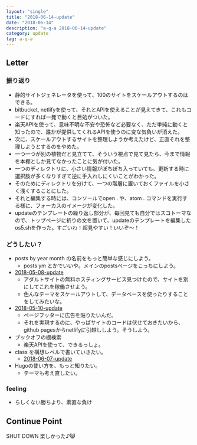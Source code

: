 ```yaml
---
layout: "single"
title: "2018-06-14-update"
date: "2018-06-14"
description: "a-q-a 2018-06-14-update"
category: update
tag: a-q-a
---
```


## Letter
### 振り返り
- 静的サイトジェネレータを使って、100のサイトをスケールアウトするのはできる。
- bitbucket, netlifyを使って、それとAPIを使えることが見えてきて、これもコードにすれば一発で動くと目処がついた。
- 楽天APIを使って、意味不明な不安や恐怖など必要なく、ただ単純に動くと知ったので、誰かが提供してくれるAPIを使うのに変な気負いが消えた。
- 次に、スケールアウトするサイトを整理しようか考えたけど、正直それを整理しようとするのをやめた。
- 一つ一つが別の植物だと見立てて、そういう視点で見て見たら、今まで情報を本棚としか見てなかったことに気が付いた。
- 一つのディレクトリに、小さい情報がぽちぽち入っていても、更新する時に選択肢が多くなりすぎて逆に手入れしにくいことがわかった。
- そのためにディレクトリを分けて、一つの階層に置いておくファイルを小さく浅くすることにした。
- それと編集する時には、コンソールでopen . や、atom . コマンドを実行する様に、フォーカスのイメージが変化した。
- updateのテンプレートの繰り返し部分が、毎回見ても自分ではスコトーマなので、トップページに祈りの文を置いて、updateのテンプレートを編集したos5.shを作った。すごいわ！超見やすい！いいぞ〜！


### どうしたい？
- posts by year month の名前をもっと簡単な感じにしよう。
  - posts ym とかでいいや。メインのpostsページをこっちにしよう。
- [2018-05-08-update](/update/2018-05-08-update/)
  - アダルトサイトの無料ホスティングサービス見つけたので、サイトを別にしてこれを稼働させよう。
  - 色んなテーマをスケールアウトして、データベースを使ったりすることをしてみたいな。
- [2018-05-10-update](/update/2018-05-10-update/)
  - ページフッターに広告を貼りたいんだ。
  - それを実現するのに、やっぱサイトのコードは伏せておきたいから、github pagesからnetlifyに引越ししよう。そうしよう。
- ブックオフの棚検索
  - 楽天APIを使って、できるっしょ。
- class を構想レベルで書いていきたい。
  - [2018-06-07-update](/update/2018-06-07-update/)
- Hugoの使い方を、もっと知りたい。
  - テーマも考え直したい。

### feeling
- らしくない勝ちより、素直な負け
## Continue Point

SHUT DOWN
楽しかった♪:smile_cat:
